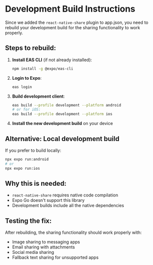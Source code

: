 # Development Build Instructions

Since we added the `react-native-share` plugin to app.json, you need to rebuild your development build for the sharing functionality to work properly.

## Steps to rebuild:

1. **Install EAS CLI** (if not already installed):
   ```bash
   npm install -g @expo/eas-cli
   ```

2. **Login to Expo**:
   ```bash
   eas login
   ```

3. **Build development client**:
   ```bash
   eas build --profile development --platform android
   # or for iOS:
   eas build --profile development --platform ios
   ```

4. **Install the new development build** on your device

## Alternative: Local development build

If you prefer to build locally:

```bash
npx expo run:android
# or
npx expo run:ios
```

## Why this is needed:

- `react-native-share` requires native code compilation
- Expo Go doesn't support this library
- Development builds include all the native dependencies

## Testing the fix:

After rebuilding, the sharing functionality should work properly with:
- Image sharing to messaging apps
- Email sharing with attachments
- Social media sharing
- Fallback text sharing for unsupported apps